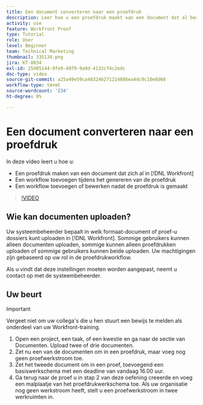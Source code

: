 ```yaml
---
title: Een document converteren naar een proefdruk
description: Leer hoe u een proefdruk maakt van een document dat al bestaat in [!DNL  Workfront], voegt u een workflow toe aan een proefdruk en voegt u na het maken van de proefdruk een workflow toe of bewerkt u deze.
activity: use
feature: Workfront Proof
type: Tutorial
role: User
level: Beginner
team: Technical Marketing
thumbnail: 335134.png
jira: KT-8834
exl-id: 25d05144-9fe9-4979-9a9d-4132cf4c2edc
doc-type: video
source-git-commit: a25a49e59ca483246271214886ea4dc9c10e8d66
workflow-type: tm+mt
source-wordcount: '234'
ht-degree: 0%

---
```


# Een document converteren naar een proefdruk

In deze video leert u hoe u:

* Een proefdruk maken van een document dat zich al in [!DNL Workfront]
* Een workflow toevoegen tijdens het genereren van de proefdruk
* Een workflow toevoegen of bewerken nadat de proefdruk is gemaakt

>[!VIDEO](https://video.tv.adobe.com/v/335134/?quality=12&learn=on)


## Wie kan documenten uploaden?

Uw systeembeheerder bepaalt in welk formaat-document of proef-u dossiers kunt uploaden in [!DNL Workfront]. Sommige gebruikers kunnen alleen documenten uploaden, sommige kunnen alleen proefdrukken uploaden of sommige gebruikers kunnen beide uploaden. Uw machtigingen zijn gebaseerd op uw rol in de proefdrukworkflow.

Als u vindt dat deze instellingen moeten worden aangepast, neemt u contact op met de systeembeheerder.

## Uw beurt

>[!IMPORTANT]
>
>Vergeet niet om uw collega&#39;s die u hen stuurt een bewijs te melden als onderdeel van uw Workfront-training.

1. Open een project, een taak, of een kwestie en ga naar de sectie van Documenten. Upload twee of drie documenten.
1. Zet nu een van de documenten om in een proefdruk, maar voeg nog geen proefwerkstroom toe.
1. Zet het tweede document om in een proef, toevoegend een basiswerkschema met een deadline van vandaag 16.00 uur.
1. Ga terug naar de proef u in stap 2 van deze oefening creeerde en voeg een malplaatje van het proefdrukwerkschema toe. Als uw organisatie nog geen werkstroom heeft, stelt u een proefwerkstroom in twee werkruimten in.


<!--
###Learn more
* Generate a proof for a document
-->
